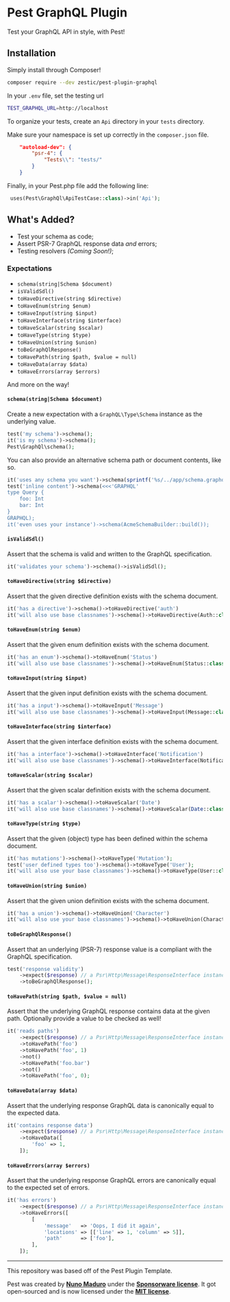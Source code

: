 # Pest GraphQL Plugin

Test your GraphQL API in style, with Pest!

## Installation

Simply install through Composer!

```bash
composer require --dev zestic/pest-plugin-graphql
```

In your `.env` file, set the testing url
```bash
TEST_GRAPHQL_URL=http://localhost
```

To organize your tests, create an `Api` directory in your `tests` directory. 

Make sure your namespace is set up correctly in the `composer.json` file.
```json
    "autoload-dev": {
        "psr-4": {
            "Tests\\": "tests/"
        }
    }
```

Finally, in your Pest.php file add the following line:
```php
 uses(Pest\GraphQl\ApiTestCase::class)->in('Api');
```

## What's Added?

- Test your schema as code;
- Assert PSR-7 GraphQL response data _and_ errors;
- Testing resolvers _(Coming Soon!)_;

### Expectations

- `schema(string|Schema $document)`
- `isValidSdl()`
- `toHaveDirective(string $directive)`
- `toHaveEnum(string $enum)`
- `toHaveInput(string $input)`
- `toHaveInterface(string $interface)`
- `toHaveScalar(string $scalar)`
- `toHaveType(string $type)`
- `toHaveUnion(string $union)`
- `toBeGraphQlResponse()`
- `toHavePath(string $path, $value = null)`
- `toHaveData(array $data)`
- `toHaveErrors(array $errors)`

And more on the way!

#### `schema(string|Schema $document)`

Create a new expectation with a `GraphQL\Type\Schema` instance as the underlying
value.

```php
test('my schema')->schema();
it('is my schema')->schema();
Pest\GraphQl\schema();
```

You can also provide an alternative schema path or document contents, like so.

```php
it('uses any schema you want')->schema(sprintf('%s/../app/schema.graphql', __DIR__));
test('inline content')->schema(<<<'GRAPHQL'
type Query {
    foo: Int
    bar: Int
}
GRAPHQL);
it('even uses your instance')->schema(AcmeSchemaBuilder::build());
```

#### `isValidSdl()`

Assert that the schema is valid and written to the GraphQL specification.

```php
it('validates your schema')->schema()->isValidSdl();
```

#### `toHaveDirective(string $directive)`

Assert that the given directive definition exists with the schema document.

```php
it('has a directive')->schema()->toHaveDirective('auth')
it('will also use base classnames')->schema()->toHaveDirective(Auth::class);
```

#### `toHaveEnum(string $enum)`

Assert that the given enum definition exists with the schema document.

```php
it('has an enum')->schema()->toHaveEnum('Status')
it('will also use base classnames')->schema()->toHaveEnum(Status::class);
```

#### `toHaveInput(string $input)`

Assert that the given input definition exists with the schema document.

```php
it('has a input')->schema()->toHaveInput('Message')
it('will also use base classnames')->schema()->toHaveInput(Message::class);
```

#### `toHaveInterface(string $interface)`

Assert that the given interface definition exists with the schema document.

```php
it('has a interface')->schema()->toHaveInterface('Notification')
it('will also use base classnames')->schema()->toHaveInterface(Notification::class);
```

#### `toHaveScalar(string $scalar)`

Assert that the given scalar definition exists with the schema document.

```php
it('has a scalar')->schema()->toHaveScalar('Date')
it('will also use base classnames')->schema()->toHaveScalar(Date::class);
```

#### `toHaveType(string $type)`

Assert that the given (object) type has been defined within the schema document.

```php
it('has mutations')->schema()->toHaveType('Mutation');
test('user defined types too')->schema()->toHaveType('User');
it('will also use your base classnames')->schema()->toHaveType(User::class);
```

#### `toHaveUnion(string $union)`

Assert that the given union definition exists with the schema document.

```php
it('has a union')->schema()->toHaveUnion('Character')
it('will also use your base classnames')->schema()->toHaveUnion(Character::class);
```

#### `toBeGraphQlResponse()`

Assert that an underlying (PSR-7) response value is a compliant with the GraphQL
specification.

```php
test('response validity')
    ->expect($response) // a Psr\Http\Message\ResponseInterface instance
    ->toBeGraphQlResponse();
```

#### `toHavePath(string $path, $value = null)`

Assert that the underlying GraphQL response contains data at the given path.
Optionally provide a value to be checked as well!

```php
it('reads paths')
    ->expect($response) // a Psr\Http\Message\ResponseInterface instance
    ->toHavePath('foo')
    ->toHavePath('foo', 1)
    ->not()
    ->toHavePath('foo.bar')
    ->not()
    ->toHavePath('foo', 0);
```

#### `toHaveData(array $data)`

Assert that the underlying response GraphQL data is canonically equal to the
expected data.

```php
it('contains response data')
    ->expect($response) // a Psr\Http\Message\ResponseInterface instance
    ->toHaveData([
        'foo' => 1,
    ]);
```

#### `toHaveErrors(array $errors)`

Assert that the underlying response GraphQL errors are canonically equal to the
expected set of errors.

```php
it('has errors')
    ->expect($response) // a Psr\Http\Message\ResponseInterface instance
    ->toHaveErrors([
        [
            'message'   => 'Oops, I did it again',
            'locations' => [['line' => 1, 'column' => 5]],
            'path'      => ['foo'],
        ],
    ]);
```

---

This repository was based off of the Pest Plugin Template.

Pest was created by **[Nuno Maduro](https://twitter.com/enunomaduro)** under the **[Sponsorware license](https://github.com/sponsorware/docs)**. It got open-sourced and is now licensed under the **[MIT license](https://opensource.org/licenses/MIT)**.
